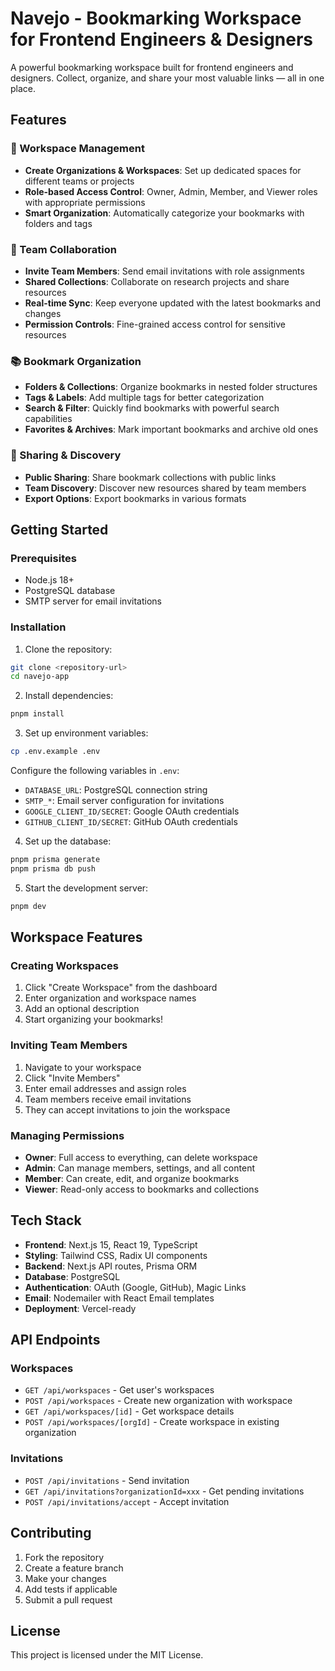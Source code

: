 # Navejo - Bookmarking Workspace for Frontend Engineers & Designers

A powerful bookmarking workspace built for frontend engineers and designers. Collect, organize, and share your most valuable links — all in one place.

## Features

### 🏢 Workspace Management
- **Create Organizations & Workspaces**: Set up dedicated spaces for different teams or projects
- **Role-based Access Control**: Owner, Admin, Member, and Viewer roles with appropriate permissions
- **Smart Organization**: Automatically categorize your bookmarks with folders and tags

### 👥 Team Collaboration
- **Invite Team Members**: Send email invitations with role assignments
- **Shared Collections**: Collaborate on research projects and share resources
- **Real-time Sync**: Keep everyone updated with the latest bookmarks and changes
- **Permission Controls**: Fine-grained access control for sensitive resources

### 📚 Bookmark Organization
- **Folders & Collections**: Organize bookmarks in nested folder structures
- **Tags & Labels**: Add multiple tags for better categorization
- **Search & Filter**: Quickly find bookmarks with powerful search capabilities
- **Favorites & Archives**: Mark important bookmarks and archive old ones

### 🔗 Sharing & Discovery
- **Public Sharing**: Share bookmark collections with public links
- **Team Discovery**: Discover new resources shared by team members
- **Export Options**: Export bookmarks in various formats

## Getting Started

### Prerequisites
- Node.js 18+ 
- PostgreSQL database
- SMTP server for email invitations

### Installation

1. Clone the repository:
```bash
git clone <repository-url>
cd navejo-app
```

2. Install dependencies:
```bash
pnpm install
```

3. Set up environment variables:
```bash
cp .env.example .env
```

Configure the following variables in `.env`:
- `DATABASE_URL`: PostgreSQL connection string
- `SMTP_*`: Email server configuration for invitations
- `GOOGLE_CLIENT_ID/SECRET`: Google OAuth credentials
- `GITHUB_CLIENT_ID/SECRET`: GitHub OAuth credentials

4. Set up the database:
```bash
pnpm prisma generate
pnpm prisma db push
```

5. Start the development server:
```bash
pnpm dev
```

## Workspace Features

### Creating Workspaces
1. Click "Create Workspace" from the dashboard
2. Enter organization and workspace names
3. Add an optional description
4. Start organizing your bookmarks!

### Inviting Team Members
1. Navigate to your workspace
2. Click "Invite Members"
3. Enter email addresses and assign roles
4. Team members receive email invitations
5. They can accept invitations to join the workspace

### Managing Permissions
- **Owner**: Full access to everything, can delete workspace
- **Admin**: Can manage members, settings, and all content
- **Member**: Can create, edit, and organize bookmarks
- **Viewer**: Read-only access to bookmarks and collections

## Tech Stack

- **Frontend**: Next.js 15, React 19, TypeScript
- **Styling**: Tailwind CSS, Radix UI components
- **Backend**: Next.js API routes, Prisma ORM
- **Database**: PostgreSQL
- **Authentication**: OAuth (Google, GitHub), Magic Links
- **Email**: Nodemailer with React Email templates
- **Deployment**: Vercel-ready

## API Endpoints

### Workspaces
- `GET /api/workspaces` - Get user's workspaces
- `POST /api/workspaces` - Create new organization with workspace
- `GET /api/workspaces/[id]` - Get workspace details
- `POST /api/workspaces/[orgId]` - Create workspace in existing organization

### Invitations
- `POST /api/invitations` - Send invitation
- `GET /api/invitations?organizationId=xxx` - Get pending invitations
- `POST /api/invitations/accept` - Accept invitation

## Contributing

1. Fork the repository
2. Create a feature branch
3. Make your changes
4. Add tests if applicable
5. Submit a pull request

## License

This project is licensed under the MIT License.